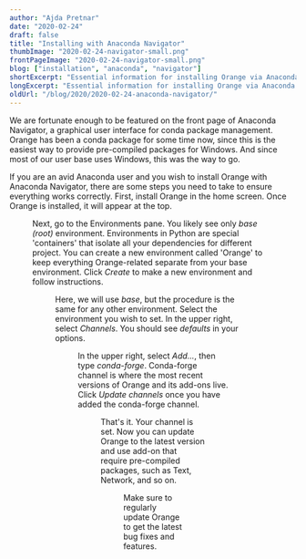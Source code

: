 ```yaml
---
author: "Ajda Pretnar"
date: "2020-02-24"
draft: false
title: "Installing with Anaconda Navigator"
thumbImage: "2020-02-24-navigator-small.png"
frontPageImage: "2020-02-24-navigator-small.png"
blog: ["installation", "anaconda", "navigator"]
shortExcerpt: "Essential information for installing Orange via Anaconda Navigator."
longExcerpt: "Essential information for installing Orange via Anaconda Navigator."
oldUrl: "/blog/2020/2020-02-24-anaconda-navigator/"
---
```


We are fortunate enough to be featured on the front page of Anaconda Navigator, a graphical user interface for conda package management. Orange has been a conda package for some time now, since this is the easiest way to provide pre-compiled packages for Windows. And since most of our user base uses Windows, this was the way to go.

If you are an avid Anaconda user and you wish to install Orange with Anaconda Navigator, there are some steps you need to take to ensure everything works correctly. First, install Orange in the home screen. Once Orange is installed, it will appear at the top.

<Figure src="2020-02-24-navig2.png" />

Next, go to the Environments pane. You likely see only *base (root)* environment. Environments in Python are special 'containers' that isolate all your dependencies for different project. You can create a new environment called 'Orange' to keep everything Orange-related separate from your base environment. Click *Create* to make a new environment and follow instructions.

<Figure src="2020-02-24-env1.png" />

Here, we will use *base*, but the procedure is the same for any other environment. Select the environment you wish to set. In the upper right, select *Channels*. You should see *defaults* in your options.

<Figure src="2020-02-24-env2.png" />

In the upper right, select *Add...*, then type *conda-forge*. Conda-forge channel is where the most recent versions of Orange and its add-ons live. Click *Update channels* once you have added the conda-forge channel.

<Figure src="2020-02-24-env3.png" />

That's it. Your channel is set. Now you can update Orange to the latest version and use add-on that require pre-compiled packages, such as Text, Network, and so on.

<Figure src="2020-02-24-env4.png" />

Make sure to regularly update Orange to get the latest bug fixes and features.
